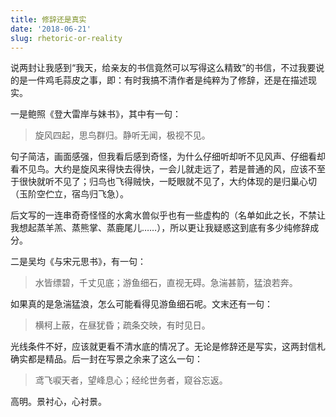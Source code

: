 ```yaml
---
title: 修辞还是真实
date: '2018-06-21'
slug: rhetoric-or-reality
---
```


说两封让我感到“我天，给亲友的书信竟然可以写得这么精致”的书信，不过我要说的是一件鸡毛蒜皮之事，即：有时我搞不清作者是纯粹为了修辞，还是在描述现实。

一是鲍照《登大雷岸与妹书》，其中有一句：

> 旋风四起，思鸟群归。静听无闻，极视不见。

句子简洁，画面感强，但我看后感到奇怪，为什么仔细听却听不见风声、仔细看却看不见鸟。大约是旋风来得快去得快，一会儿就走远了，若是普通的风，应该不至于很快就听不见了；归鸟也飞得贼快，一眨眼就不见了，大约体现的是归巢心切（玉阶空伫立，宿鸟归飞急）。

后文写的一连串奇奇怪怪的水禽水兽似乎也有一些虚构的（名单如此之长，不禁让我想起蒸羊羔、蒸熊掌、蒸鹿尾儿……），所以更让我疑惑这到底有多少纯修辞成分。

二是吴均《与宋元思书》，有一句：

> 水皆缥碧，千丈见底；游鱼细石，直视无碍。急湍甚箭，猛浪若奔。

如果真的是急湍猛浪，怎么可能看得见游鱼细石呢。文末还有一句：

> 横柯上蔽，在昼犹昏；疏条交映，有时见日。 

光线条件不好，应该就更看不清水底的情况了。无论是修辞还是写实，这两封信札确实都是精品。后一封在写景之余来了这么一句：

> 鸢飞唳天者，望峰息心；经纶世务者，窥谷忘返。

高明。景衬心，心衬景。

